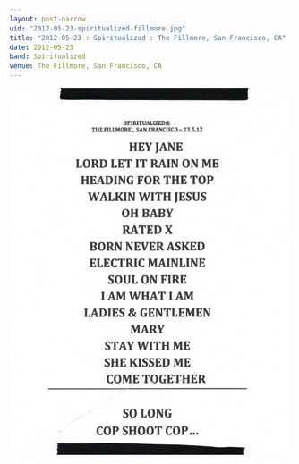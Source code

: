 ```yaml
---
layout: post-narrow
uid: "2012-05-23-spiritualized-fillmore.jpg"
title: "2012-05-23 : Spiritualized : The Fillmore, San Francisco, CA"
date: 2012-05-23
band: Spiritualized
venue: The Fillmore, San Francisco, CA
---
```


<div class="showcase">
  <img src="/img/2012/05/20120523-Spiritualized-Fillmore.jpg" alt="2012-05-23-spiritualized-fillmore.jpg">
</div>
